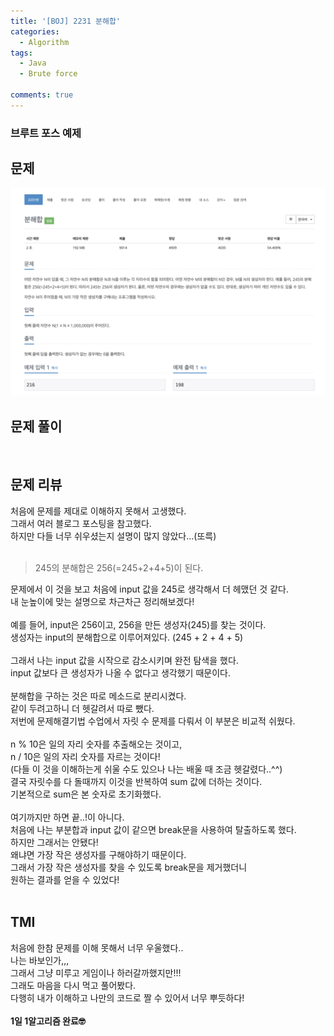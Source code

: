 ```yaml
---
title: '[BOJ] 2231 분해합'
categories:
  - Algorithm
tags:
  - Java
  - Brute force

comments: true
---
```

### 브루트 포스 예제

## 문제
 <a href="/assets/images/BOJ2231.png"><img src="/assets/images/BOJ2231.png"></a>
 <br/>

## 문제 풀이

<script src="https://gist.github.com/kyeahen/323056ecfec7bdbf24171cd1e32bb2a7.js"></script>
<br/>

## 문제 리뷰

처음에 문제를 제대로 이해하지 못해서 고생했다. <br/>
그래서 여러 블로그 포스팅을 참고했다. <br/>
하지만 다들 너무 쉬우셨는지 설명이 많지 않았다...(또륵)<br/>
<br/>

> 245의 분해합은 256(=245+2+4+5)이 된다. 

문제에서 이 것을 보고 처음에 input 값을 245로 생각해서 더 헤맸던 것 같다. <br/>
내 눈높이에 맞는 설명으로 차근차근 정리해보겠다! <br/>
<br/>
예를 들어, input은 256이고, 256을 만든 생성자(245)를 찾는 것이다. <br/>
생성자는 input의 분해합으로 이루어져있다. (245 + 2 + 4 + 5) <br/>
<br/>
그래서 나는 input 값을 시작으로 감소시키며 완전 탐색을 했다. <br/>
input 값보다 큰 생성자가 나올 수 없다고 생각했기 때문이다. <br/>
<br/>
분해합을 구하는 것은 따로 메소드로 분리시켰다. <br/>
같이 두려고하니 더 헷갈려서 따로 뺐다. <br/>
저번에 문제해결기법 수업에서 자릿 수 문제를 다뤄서 이 부분은 비교적 쉬웠다. <br/>
<br/>
n % 10은 일의 자리 숫자를 추출해오는 것이고, <br/>
n / 10은 일의 자리 숫자를 자르는 것이다! <br/>
(다들 이 것을 이해하는게 쉬울 수도 있으나 나는 배울 때 조금 헷갈렸다..^^) <br/>
결국 자릿수를 다 돌때까지 이것을 반복하여 sum 값에 더하는 것이다. <br/>
기본적으로 sum은 본 숫자로 초기화했다. <br/>
<br/>
여기까지만 하면 끝..!이 아니다.<br/>
처음에 나는 부분합과 input 값이 같으면 break문을 사용하여 탈출하도록 했다.<br/>
하지만 그래서는 안됐다!<br/>
왜냐면 가장 작은 생성자를 구해야하기 때문이다.<br/>
그래서 가장 작은 생성자를 찾을 수 있도록 break문을 제거했더니 <br/>
원하는 결과를 얻을 수 있었다!<br/>
<br/>

## TMI

처음에 한참 문제를 이해 못해서 너무 우울했다..<br/>
나는 바보인가,,,<br/>
그래서 그냥 미루고 게임이나 하러갈까했지만!!!<br/>
그래도 마음을 다시 먹고 풀어봤다.<br/>
다행히 내가 이해하고 나만의 코드로 짤 수 있어서 너무 뿌듯하다!<br/>
<br/>
**1일 1알고리즘 완료🤓**


